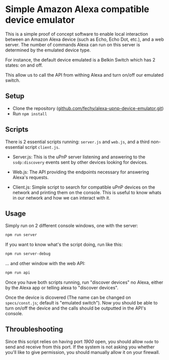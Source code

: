 # Simple Amazon Alexa compatible device emulator

This is a simple proof of concept software to enable local interaction between an Amazon Alexa device (such as Echo, Echo Dot, etc.), and a web server.
The number of commands Alexa can run on this server is determined by the emulated device type.

For instance, the default device emulated is a Belkin Switch which has 2 states: on and off.

This allow us to call the API from withing Alexa and turn on/off our emulated switch.

## Setup

- Clone the repository ([github.com/fechy/alexa-upnp-device-emulator.git](https://github.com/fechy/alexa-upnp-device-emulator.git))
- Run `npm install`

## Scripts

There is 2 essential scripts running: `server.js` and `web.js`, and a third non-essential script `client.js`.

- Server.js:
This is the uPnP server listening and answering to the `ssdp:discovery` events sent by other devices looking for devices.

- Web.js: 
The API providing the endpoints necessary for answering Alexa's requests.

- Client.js:
Simple script to search for compatible uPnP devices on the network and printing them on the console. This is useful to know whats in our network and how we can interact with it.

## Usage

Simply run on 2 different console windows, one with the server:

```bash
npm run server
```

If you want to know what's the script doing, run like this:

```bash
npm run server-debug
```

... and other window with the web API:

```bash
npm run api
```

Once you have both scripts running, run "discover devices" no Alexa, either by the Alexa app or telling alexa to "discover devices".

Once the device is dicovered (The name can be changed on `specs/const.js`; default is "emulated switch"). Now you should be able to turn on/off the device and the calls should be outputted in the API's console.

## Throubleshooting

Since this script relies on having port *1900* open, you should allow `node` to send and receive from this port. If the system is not asking you whether you'll like to give permission, you should manually allow it on your firewall.